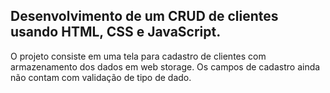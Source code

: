 ## Desenvolvimento de um CRUD de clientes usando HTML, CSS e JavaScript.


O projeto consiste em uma tela para cadastro de clientes com armazenamento dos dados em web storage. 
Os campos de cadastro ainda não contam com validação de tipo de dado. 
